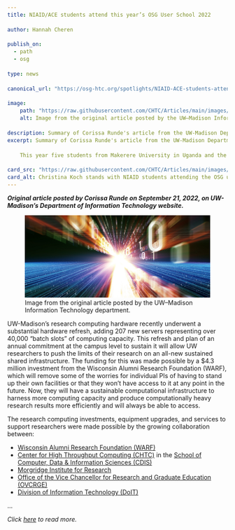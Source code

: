 ```yaml
---
title: NIAID/ACE students attend this year’s OSG User School 2022

author: Hannah Cheren

publish_on:
  - path
  - osg

type: news

canonical_url: "https://osg-htc.org/spotlights/NIAID-ACE-students-attend-OSG-User-School.md.html"

image:
    path: "https://raw.githubusercontent.com/CHTC/Articles/main/images/doit-summary-article.jpeg"
    alt: Image from the original article posted by the UW–⁠Madison Information Technology department.

description: Summary of Corissa Runde's article from the UW-Madison Department of Information Technology website.
excerpt: Summary of Corissa Runde's article from the UW-Madison Department of Information Technology website.

    This year five students from Makerere University in Uganda and the University Of Sciences, Techniques, and Technologies of Bamako in Mali, Africa, participated as a part of The U.S. National Institute of Allergy and Infectious Diseases (NIAID) and the African Centers for Excellence in Bioinformatics and Data-Intensive Science (ACE) partnership program.

card_src: "https://raw.githubusercontent.com/CHTC/Articles/main/images/NIAID_students.jpeg"
card_alt: Christina Koch stands with NIAID students attending the OSG user school.
---
```

  ***Original article posted by Corissa Runde on September 21, 2022, on UW-Madison’s Department of Information Technology website.***

<figure class="pt-2">
  <img src="https://raw.githubusercontent.com/CHTC/Articles/main/images/doit-summary-article.jpeg" alt="Image from the original article posted by the UW–⁠Madison Information Technology department."/>
  <figcaption class="figure-caption">Image from the original article posted by the UW–⁠Madison Information Technology department.</figcaption>
</figure>
  
  UW-Madison’s research computing hardware recently underwent a substantial hardware refresh, adding 207 new servers representing over 40,000 “batch slots” of computing capacity. This refresh and plan of an annual commitment at the campus level to sustain it will allow UW researchers to push the limits of their research on an all-new sustained shared infrastructure. The funding for this was made possible by a $4.3 million investment from the Wisconsin Alumni Research Foundation (WARF), which will remove some of the worries for individual PIs of having to stand up their own facilities or that they won’t have access to it at any point in the future. Now, they will have a sustainable computational infrastructure to harness more computing capacity and produce computationally heavy research results more efficiently and will always be able to access.

  The research computing investments, equipment upgrades, and services to support researchers were made possible by the growing collaboration between:
  - [Wisconsin Alumni Research Foundation (WARF)](https://www.warf.org/)
  - [Center for High Throughput Computing (CHTC)](https://chtc.cs.wisc.edu/) in the [School of Computer, Data & Information Sciences (CDIS)](https://cdis.wisc.edu/)
  - [Morgridge Institute for Research](https://morgridge.org/)
  - [Office of the Vice Chancellor for Research and Graduate Education (OVCRGE)](https://research.wisc.edu/about/)
  - [Division of Information Technology (DoIT)](https://it.wisc.edu/about/division-of-information-technology/)

...
  
  *Click [here](https://it.wisc.edu/top-story/solving-for-the-future-investment-new-coalition-levels-up-research-computing-infrastructure-at-uw-madison/) to read more.*
